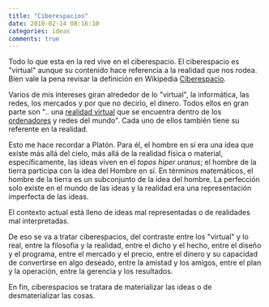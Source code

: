 ```yaml
---
title: "Ciberespacios"
date: 2010-02-14 08:16:10
categories: ideas
comments: true
---
```

Todo lo que esta en la red vive en el ciberespacio. El ciberespacio es "virtual" aunque su contenido hace referencia a la realidad que nos rodea. Bien vale la pena revisar la definición en Wikipedia [Ciberespacio](https://es.wikipedia.org/wiki/Ciberespacio). 

Varios de mis intereses giran alrededor de lo "virtual", la informática, las redes, los mercados y por que no decirlo, el dinero. Todos ellos en gran parte son ".. una [realidad virtual](https://es.wikipedia.org/wiki/Realidad_virtual) que se encuentra dentro de los [ordenadores](https://es.wikipedia.org/wiki/Ordenador) y redes del mundo". Cada uno de ellos también tiene su referente en la realidad. 

Esto me hace recordar a Platón. Para él, el hombre en sí era una idea que existe más allá del cielo, más allá de la realidad física o material, específicamente, las ideas viven en el *topos hiper uranus*; el hombre de la tierra participa con la idea del Hombre en sí. En términos matemáticos, el hombre de la tierra es un subconjunto de la idea del hombre. La perfección solo existe en el mundo de las ideas y la realidad era una representación imperfecta de las ideas. 

El contexto actual está lleno de ideas mal representadas o de realidades mal interpretadas.

De eso se va a tratar ciberespacios, del contraste entre los "virtual" y lo real, entre la filosofia y la realidad, entre el dicho y el hecho, entre el diseño y el programa, entre el mercado y el precio, entre el dinero y su capacidad de convertirse en algo deseado, entre la amistad y los amigos, entre el plan y la operación, entre la gerencia y los resultados.

En fin, ciberespacios se tratara de materializar las ideas o de desmaterializar las cosas.
